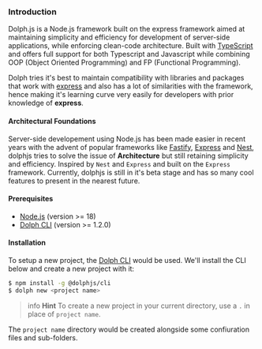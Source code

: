 ### Introduction

Dolph.js is a Node.js framework built on the express framework aimed at maintaining simplicity and efficiency for development of server-side applications, while enforcing clean-code architecture. Built with [TypeScript](http://www.typescriptlang.org/) and offers full support for both Typescript and Javascript while combining OOP (Object Oriented Programming) and FP (Functional Programming).

Dolph tries it's best to maintain compatibility with libraries and packages that work with [express](https://expressjs.com/en/) and also has a lot of similarities with the framework, hence making it's learning curve very easily for developers with prior knowledge of **express**.

#### Architectural Foundations

Server-side developement using Node.js has been made easier in recent years with the advent of popular frameworks like [Fastify](https://fastify.dev/), [Express](https://expressjs.com/en/) and [Nest](https://nestjs.com/), dolphjs tries to solve the issue of **Architecture** but still retaining simplicity and efficiency. Inspired by `Nest` and `Express` and built on the `Express` framework. Currently, dolphjs is still in it's beta stage and has so many cool features to present in the nearest future.

#### Prerequisites

- [Node.js](https://nodejs.org) (version >= 18)
- [Dolph CLI](/cli/overview) (version >= 1.2.0)

#### Installation

To setup a new project, the [Dolph CLI](/cli/overview) would be used. We'll install the CLI below and  create a new project with it:

```bash
$ npm install -g @dolphjs/cli
$ dolph new <project name>
```

> info **Hint** To create a new project in your current directory, use a `.` in place of `project name`.

The `project name` directory would be created alongside some confiuration files and sub-folders.